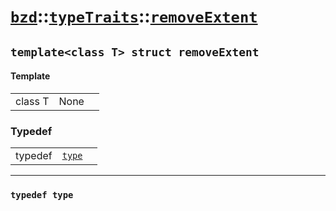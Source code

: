 # [`bzd`](../../../index.md)::[`typeTraits`](../../index.md)::[`removeExtent`](../index.md)

## `template<class T> struct removeExtent`

#### Template
||||
|---:|:---|:---|
|class T|None||
### Typedef
||||
|---:|:---|:---|
|typedef|[`type`](.)||
------
### `typedef type`

